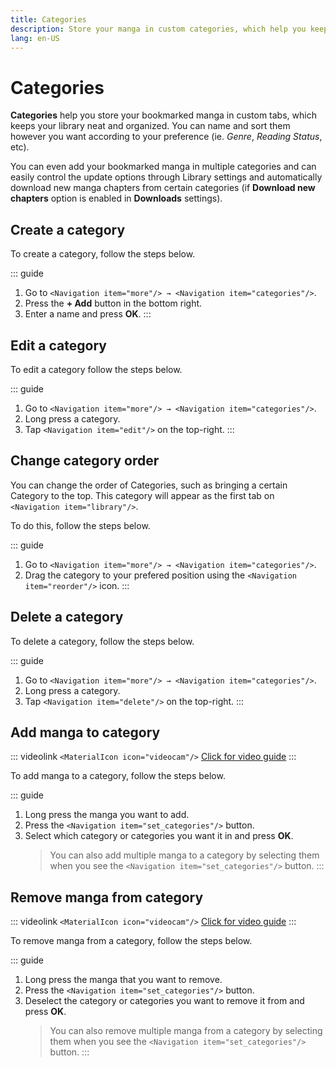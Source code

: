 ```yaml
---
title: Categories
description: Store your manga in custom categories, which help you keep your library neat and organized.
lang: en-US
---
```


# Categories

**Categories** help you store your bookmarked manga in custom tabs, which keeps your library neat and organized. You can name and sort them however you want according to your preference (ie. _Genre_, _Reading Status_, etc).

You can even add your bookmarked manga in multiple categories and can easily control the update options through Library settings and automatically download new manga chapters from certain categories (if **Download new chapters** option is enabled in **Downloads** settings).

## Create a category

To create a category, follow the steps below.

::: guide
1. Go to `<Navigation item="more"/> → <Navigation item="categories"/>`.
1. Press the **+ Add**  button in the bottom right.
1. Enter a name and press **OK**.
:::

## Edit a category

To edit a category follow the steps below.

::: guide
1. Go to `<Navigation item="more"/> → <Navigation item="categories"/>`.
1. Long press a category.
1. Tap `<Navigation item="edit"/>` on the top-right.
:::

## Change category order

You can change the order of Categories, such as bringing a certain Category to the top. This category will appear as the first tab on `<Navigation item="library"/>`.

To do this, follow the steps below.

::: guide
1. Go to `<Navigation item="more"/> → <Navigation item="categories"/>`.
1. Drag the category to your prefered position using the `<Navigation item="reorder"/>` icon.
:::

## Delete a category

To delete a category, follow the steps below.

::: guide
1. Go to `<Navigation item="more"/> → <Navigation item="categories"/>`.
1. Long press a category.
1. Tap `<Navigation item="delete"/>` on the top-right.
:::

## Add manga to category

::: videolink
`<MaterialIcon icon="videocam"/>` [Click for video guide](/assets/guides_category-add-to.webm)
:::

To add manga to a category, follow the steps below.

::: guide
1. Long press the manga you want to add.
2. Press the `<Navigation item="set_categories"/>` button.
3. Select which category or categories you want it in and press **OK**.
	> You can also add multiple manga to a category by selecting them when you see the `<Navigation item="set_categories"/>` button.
:::

## Remove manga from category

::: videolink
`<MaterialIcon icon="videocam"/>` [Click for video guide](/assets/guides_category-remove-from.webm)
:::

To remove manga from a category, follow the steps below.

::: guide
1. Long press the manga that you want to remove.
1. Press the `<Navigation item="set_categories"/>` button.
1. Deselect the category or categories you want to remove it from and press **OK**.
	> You can also remove multiple manga from a category by selecting them when you see the `<Navigation item="set_categories"/>` button.
:::